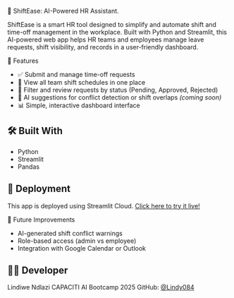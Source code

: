 🚀 ShiftEase: AI-Powered HR Assistant.

ShiftEase is a smart HR tool designed to simplify and automate shift and time-off management in the workplace. Built with Python and Streamlit, this AI-powered web app helps HR teams and employees manage leave requests, shift visibility, and records in a user-friendly dashboard.

 🎯 Features

* ✅ Submit and manage time-off requests
* 📅 View all team shift schedules in one place
* 🔎 Filter and review requests by status (Pending, Approved, Rejected)
* 🧠 AI suggestions for conflict detection or shift overlaps *(coming soon)*
* 📊 Simple, interactive dashboard interface

## 🛠 Built With

* Python
* Streamlit
* Pandas

## 🚀 Deployment

This app is deployed using Streamlit Cloud. [Click here to try it live!](https://shifteaseapp-wbrvgwmdarwtrcauaobcms.streamlit.app/)

 🧠 Future Improvements

* AI-generated shift conflict warnings
* Role-based access (admin vs employee)
* Integration with Google Calendar or Outlook

## 👩‍💻 Developer

Lindiwe Ndlazi  CAPACITI AI Bootcamp 2025
GitHub: [@Lindy084](https://github.com/Lindy084)


